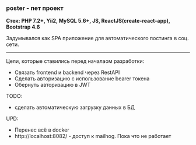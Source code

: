 ### poster - пет проект
**Стек: PHP 7.2+, Yii2, MySQL 5.6+, JS, ReactJS(create-react-app), Bootstrap 4.6**

Задумывался как SPA приложение для автоматического постинга в соц. сети.
- - - 

Цели, которые ставились перед началаом разработки:

- Связать frontend и backend через RestAPI
- Сделать авторизацию с использование bearer токена
- Обернуть авторизацию в JWT

TODO:
- сделать автоматическую загрузку данных в БД

UPD: 
- Перенес всё в docker
- http://localhost:8082/ - доступ к mailhog. Пока что не работает
